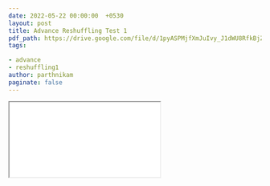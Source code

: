 ```yaml
---
date: 2022-05-22 00:00:00  +0530
layout: post
title: Advance Reshuffling Test 1
pdf_path: https://drive.google.com/file/d/1pyASPMjfXmJuIvy_J1dWU8RfkBjZ_Ygo/preview?usp=sharing
tags: 

- advance
- reshuffling1
author: parthnikam
paginate: false
---
```


<iframe class="embed-pdf" src="{{ page.pdf_path }}#toolbar=0" seamless="seamless" scrolling="no" style="overflow:hidden"></iframe>
